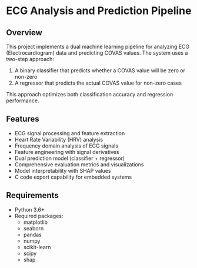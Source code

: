 # ECG Analysis and Prediction Pipeline

## Overview

This project implements a dual machine learning pipeline for analyzing ECG (Electrocardiogram) data and predicting COVAS values. The system uses a two-step approach:

1. A binary classifier that predicts whether a COVAS value will be zero or non-zero
2. A regressor that predicts the actual COVAS value for non-zero cases

This approach optimizes both classification accuracy and regression performance.

## Features

- ECG signal processing and feature extraction
- Heart Rate Variability (HRV) analysis
- Frequency domain analysis of ECG signals
- Feature engineering with signal derivatives
- Dual prediction model (classifier + regressor)
- Comprehensive evaluation metrics and visualizations
- Model interpretability with SHAP values
- C code export capability for embedded systems

## Requirements

- Python 3.6+
- Required packages:
  - matplotlib
  - seaborn
  - pandas
  - numpy
  - scikit-learn
  - scipy
  - shap

